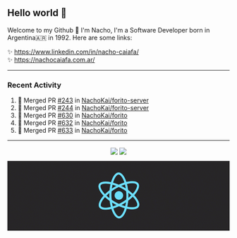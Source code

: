## Hello world 👋  
Welcome to my Github 🧙‍ I'm Nacho, I'm a Software Developer born in Argentina🇦🇷 in 1992. Here are some links:  
  
✨ https://www.linkedin.com/in/nacho-caiafa/  
✨ https://nachocaiafa.com.ar/  

---

### Recent Activity

<!--START_SECTION:activity-->
1. 🎉 Merged PR [#243](https://github.com/NachoKai/forito-server/pull/243) in [NachoKai/forito-server](https://github.com/NachoKai/forito-server)
2. 🎉 Merged PR [#244](https://github.com/NachoKai/forito-server/pull/244) in [NachoKai/forito-server](https://github.com/NachoKai/forito-server)
3. 🎉 Merged PR [#630](https://github.com/NachoKai/forito/pull/630) in [NachoKai/forito](https://github.com/NachoKai/forito)
4. 🎉 Merged PR [#632](https://github.com/NachoKai/forito/pull/632) in [NachoKai/forito](https://github.com/NachoKai/forito)
5. 🎉 Merged PR [#633](https://github.com/NachoKai/forito/pull/633) in [NachoKai/forito](https://github.com/NachoKai/forito)
<!--END_SECTION:activity-->

---

<p align="center">
    <img align='center' src="https://github-readme-stats.vercel.app/api?username=NachoKai&theme=react&hide_border=true&include_all_commits=false&count_private=true" />
    <img align="center" src="https://github-readme-stats.vercel.app/api/top-langs?username=NachoKai&langs_count=10&show_icons=true&locale=en&layout=compact&theme=react&hide_border=true" />
   <!-- <img align='center' src="https://github-readme-streak-stats.herokuapp.com/?user=NachoKai&theme=react&hide_border=true" /> -->
</p>

<p align="center">
    <img align='center' src='https://raw.githubusercontent.com/NachoKai/NachoKai/master/x3x5w638kkixi9s3h3vw.gif' >
</p>
